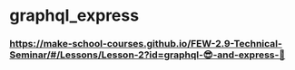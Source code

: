 # graphql_express

### https://make-school-courses.github.io/FEW-2.9-Technical-Seminar/#/Lessons/Lesson-2?id=graphql-😎-and-express-🚂
